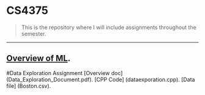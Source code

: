 # CS4375
> This is the repository where I will include assignments throughout the semester.
---
[Overview of ML](Overview_of_ML.pdf).
---
#Data Exploration Assignment
[Overview doc] (Data_Exploration_Document.pdf).
[CPP Code] (dataexporation.cpp).
[Data file] (Boston.csv).
